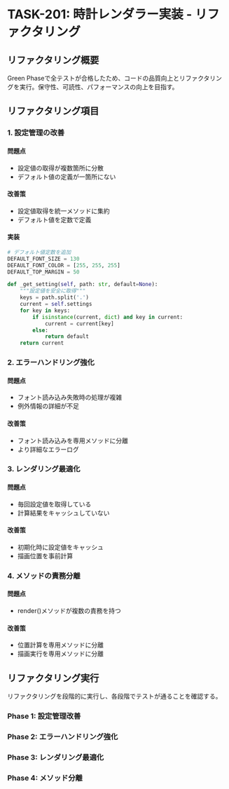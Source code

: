 # TASK-201: 時計レンダラー実装 - リファクタリング

## リファクタリング概要

Green Phaseで全テストが合格したため、コードの品質向上とリファクタリングを実行。保守性、可読性、パフォーマンスの向上を目指す。

## リファクタリング項目

### 1. 設定管理の改善

#### 問題点
- 設定値の取得が複数箇所に分散
- デフォルト値の定義が一箇所にない

#### 改善策
- 設定値取得を統一メソッドに集約
- デフォルト値を定数で定義

#### 実装
```python
# デフォルト値定数を追加
DEFAULT_FONT_SIZE = 130
DEFAULT_FONT_COLOR = [255, 255, 255]
DEFAULT_TOP_MARGIN = 50

def _get_setting(self, path: str, default=None):
    """設定値を安全に取得"""
    keys = path.split('.')
    current = self.settings
    for key in keys:
        if isinstance(current, dict) and key in current:
            current = current[key]
        else:
            return default
    return current
```

### 2. エラーハンドリング強化

#### 問題点
- フォント読み込み失敗時の処理が複雑
- 例外情報の詳細が不足

#### 改善策
- フォント読み込みを専用メソッドに分離
- より詳細なエラーログ

### 3. レンダリング最適化

#### 問題点
- 毎回設定値を取得している
- 計算結果をキャッシュしていない

#### 改善策
- 初期化時に設定値をキャッシュ
- 描画位置を事前計算

### 4. メソッドの責務分離

#### 問題点
- render()メソッドが複数の責務を持つ

#### 改善策
- 位置計算を専用メソッドに分離
- 描画実行を専用メソッドに分離

## リファクタリング実行

リファクタリングを段階的に実行し、各段階でテストが通ることを確認する。

### Phase 1: 設定管理改善
### Phase 2: エラーハンドリング強化  
### Phase 3: レンダリング最適化
### Phase 4: メソッド分離